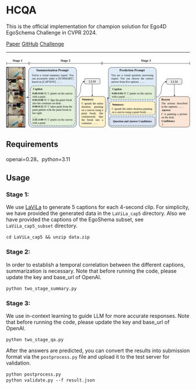 # HCQA

This is the official implementation for champion solution for Ego4D EgoSchema Challenge in CVPR 2024.

[Paper]() [GitHub]() [Challenge]()

***

![Framework](/figure/framework.png)

## Requirements
openai=0.28、python=3.11

## Usage
### Stage 1:
We use [LaViLa](https://github.com/facebookresearch/LaViLa) to generate 5 captions for each 4-second clip. For simplicity, we have provided the generated data in the `LaViLa_cap5` directory. Also we have provided the captions of the EgoShema subset, see `LaViLa_cap5_subset` directory.
```
cd LaViLa_cap5 && unzip data.zip
```

### Stage 2:
In order to establish a temporal correlation between the different captions, summarization is necessary. Note that before running the code, please update the key and base_url of OpenAI.
```
python two_stage_summary.py
```

### Stage 3:
We use in-context learning to guide LLM for more accurate responses. Note that before running the code, please update the key and base_url of OpenAI.
```
python two_stage_qa.py
```

After the answers are predicted, you can convert the results into submission format via the `postprocess.py` file and upload it to the test server for validation.
```
python postprocess.py
python validate.py --f result.json
```
